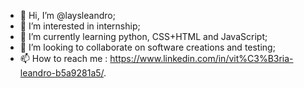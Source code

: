 - 👋 Hi, I’m @laysleandro;
- 👀 I’m interested in internship;
- 🌱 I’m currently learning python, CSS+HTML and JavaScript;
- 💞️ I’m looking to collaborate on software creations and testing;
- 📫 How to reach me : https://www.linkedin.com/in/vit%C3%B3ria-leandro-b5a9281a5/.

<!---
laysleandro/laysleandro is a ✨ special ✨ repository because its `README.md` (this file) appears on your GitHub profile.
You can click the Preview link to take a look at your changes.
--->
